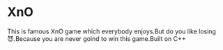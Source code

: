 # XnO
This is famous  XnO game which everybody enjoys.But do you like losing😈.Because you are never goind to win this game.Built on C++
